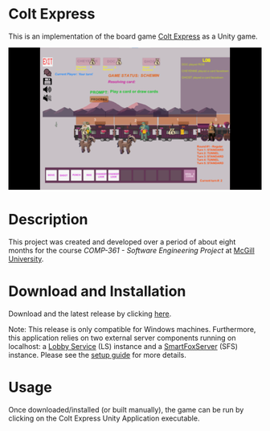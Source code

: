 # Colt Express
This is an implementation of the board game [Colt Express](https://www.ludonaute.fr/portfolio/colt-express/?lang=en) as a Unity game.

![Game image](images/gameplay.png)

# Description
This project was created and developed over a period of about eight months for the course *COMP-361 - Software Engineering Project* at [McGill University](https://www.mcgill.ca/).

# Download and Installation
Download and the latest release by clicking [here](https://github.com/a-a-lohn/colt-express/releases/download/v1.0/ColtExpress.Setup.Windows.x86.-.64.exe).

Note: This release is only compatible for Windows machines. Furthermore, this application relies on two external server components running on localhost: a [Lobby Service](https://github.com/kartoffelquadrat/LobbyService) (LS) instance and a [SmartFoxServer](https://www.smartfoxserver.com/) (SFS) instance. Please see the [setup guide](setup.md) for more details.

# Usage
Once downloaded/installed (or built manually), the game can be run by clicking on the Colt Express Unity Application executable.
